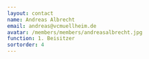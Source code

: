 ```yaml
---
layout: contact
name: Andreas Albrecht
email: andreas@vcmuellheim.de
avatar: /members/members/andreasalbrecht.jpg
function: 1. Beisitzer
sortorder: 4
---
```

